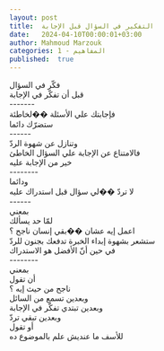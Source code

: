 ```yaml
---
layout: post
title:  التفكير في السؤال قبل الإجابة
date:   2024-04-10T00:00:01+03:00
author: Mahmoud Marzouk
categories: 1 - المفاهيم
published:  true
---
```

فكّر في السؤال\
قبل أن تفكّر في الإجابة\
\-\-\-\-\-\--\
فإجابتك علي الأسئلة ��لخاطئة\
ستضرّك دائما\
\-\-\-\-\--\
وتنازل عن شهوة الردّ\
فالامتناع عن الإجابة علي السؤال الخاطئ\
خير من الإجابة عليه\
\-\-\-\-\-\-\--\
ودائما\
لا تردّ ��لي سؤال قبل استدراك عليه\
\-\-\-\-\--\
بمعني\
لمّا حد يسألك\
اعمل إيه عشان ��بقي إنسان ناجح ؟\
ستشعر بشهوة إبداء الخبرة تدفعك بجنون للردّ\
في حين أنّ الأفضل هو الاستدراك\
\-\-\-\-\-\-\--\
بمعني\
أن تقول\
ناجح من حيث إيه ؟\
وبعدين تسمع من السائل\
وبعدين تبتدي تفكّر في الإجابة\
وبعدين تبقي تردّ\
أو تقول\
للأسف ما عنديش علم بالموضوع ده
